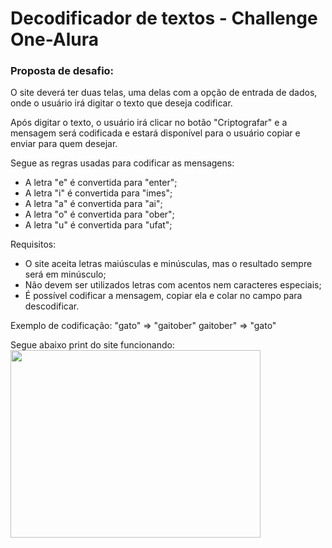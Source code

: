 # Decodificador de textos - Challenge One-Alura

### Proposta de desafio:

O site deverá ter duas telas, uma delas com a opção de entrada de dados, onde o usuário irá digitar o texto que deseja codificar.

Após digitar o texto, o usuário irá clicar no botão "Criptografar" e a mensagem será codificada e estará disponível para o usuário copiar e enviar para quem desejar.

Segue as regras usadas para codificar as mensagens:
- A letra "e" é convertida para "enter";
- A letra "i" é convertida para "imes";
- A letra "a" é convertida para "ai";
- A letra "o" é convertida para "ober";
- A letra "u" é convertida para "ufat";

Requisitos:

- O site aceita letras maiúsculas e minúsculas, mas o resultado sempre será em minúsculo;
- Não devem ser utilizados letras com acentos nem caracteres especiais;
- É possível codificar a mensagem, copiar ela e colar no campo para descodificar.

Exemplo de codificação:
"gato" => "gaitober"
gaitober" => "gato"

Segue abaixo print do site funcionando:
<img width="400" height="300" src="decodificador-de-texto-challengeone/Desafio Alura.PNG"/>

